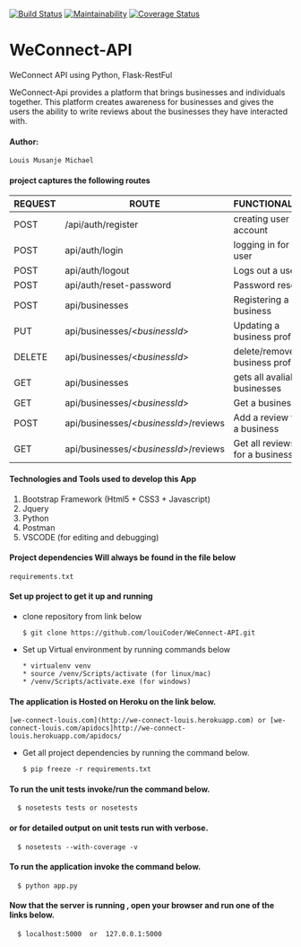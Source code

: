 [![Build Status](https://travis-ci.org/louiCoder/WeConnect-API.svg?branch=feature)](https://travis-ci.org/louiCoder/WeConnect-API) [![Maintainability](https://api.codeclimate.com/v1/badges/a6c406da1fffc6d5fb75/maintainability)](https://codeclimate.com/github/louiCoder/WeConnect-API/maintainability) [![Coverage Status](https://coveralls.io/repos/github/louiCoder/WeConnect-API/badge.svg?branch=feature)](https://coveralls.io/github/louiCoder/WeConnect-API?branch=feature)

<!-- [![Test Coverage](https://api.codeclimate.com/v1/badges/a6c406da1fffc6d5fb75/test_coverage)](https://codeclimate.com/github/louiCoder/WeConnect-API/test_coverage) -->

# WeConnect-API
WeConnect API using Python, Flask-RestFul 

WeConnect-Api provides a platform that brings businesses and individuals together. This platform creates awareness for businesses and gives the users the ability to write reviews about the businesses they have interacted with.

#### Author:
    Louis Musanje Michael

#### project captures the following routes 

| REQUEST | ROUTE | FUNCTIONALITY |
| ------- | ----- | ------------- |
| POST | /api/auth/register | creating user account |
| POST | api/auth/login | logging in for a user |
| POST | api/auth/logout | Logs out a user |
| POST | api/auth/reset-password | Password reset |
| POST | api/businesses | Registering a business |
| PUT | api/businesses/<_businessId_> | Updating a business profile |
| DELETE | api/businesses/<_businessId_> | delete/remove a business profile |
| GET | api/businesses | gets all avaliable businesses |
| GET | api/businesses/<_businessId_> | Get a business |
| POST | api/businesses/<_businessId_>/reviews | Add a review for a business |
| GET | api/businesses/<_businessId_>/reviews | Get all reviews for a business |



#### Technologies and Tools used to develop this App
1. Bootstrap Framework (Html5 + CSS3 + Javascript)
2. Jquery
3. Python
4. Postman
5. VSCODE (for editing and debugging)

#### Project dependencies Will always be found in the file below
    requirements.txt

#### Set up project to get it up and running
* clone repository from link below  
  
      $ git clone https://github.com/louiCoder/WeConnect-API.git

* Set up Virtual environment by running commands below

      * virtualenv venv
      * source /venv/Scripts/activate (for linux/mac)
      * /venv/Scripts/activate.exe (for windows)

#### The application is Hosted on Heroku on the link below.
    
    [we-connect-louis.com](http://we-connect-louis.herokuapp.com) or [we-connect-louis.com/apidocs]http://we-connect-louis.herokuapp.com/apidocs/

* Get all project dependencies by running the command below.

      $ pip freeze -r requirements.txt
      
#### To run the unit tests invoke/run the command below.

      $ nosetests tests or nosetests

#### or for detailed output on unit tests run with verbose.

      $ nosetests --with-coverage -v
      
#### To run the application invoke the command below.

      $ python app.py
      
 #### Now that the server is running , open your browser and run one of the links below.

      $ localhost:5000  or  127.0.0.1:5000

